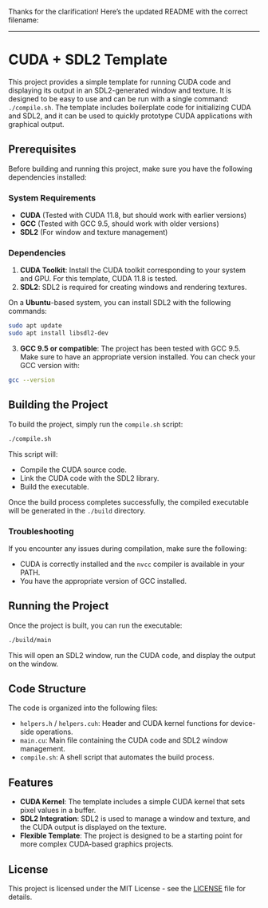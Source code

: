 Thanks for the clarification! Here’s the updated README with the correct filename:

---

# CUDA + SDL2 Template

This project provides a simple template for running CUDA code and displaying its output in an SDL2-generated window and texture. It is designed to be easy to use and can be run with a single command: `./compile.sh`. The template includes boilerplate code for initializing CUDA and SDL2, and it can be used to quickly prototype CUDA applications with graphical output.

## Prerequisites

Before building and running this project, make sure you have the following dependencies installed:

### System Requirements
- **CUDA** (Tested with CUDA 11.8, but should work with earlier versions)
- **GCC** (Tested with GCC 9.5, should work with older versions)
- **SDL2** (For window and texture management)

### Dependencies
1. **CUDA Toolkit**: Install the CUDA toolkit corresponding to your system and GPU. For this template, CUDA 11.8 is tested.
2. **SDL2**: SDL2 is required for creating windows and rendering textures.

On a **Ubuntu**-based system, you can install SDL2 with the following commands:
```bash
sudo apt update
sudo apt install libsdl2-dev
```

3. **GCC 9.5 or compatible**: The project has been tested with GCC 9.5. Make sure to have an appropriate version installed. You can check your GCC version with:
```bash
gcc --version
```

## Building the Project

To build the project, simply run the `compile.sh` script:

```bash
./compile.sh
```

This script will:
- Compile the CUDA source code.
- Link the CUDA code with the SDL2 library.
- Build the executable.

Once the build process completes successfully, the compiled executable will be generated in the `./build` directory.

### Troubleshooting

If you encounter any issues during compilation, make sure the following:
- CUDA is correctly installed and the `nvcc` compiler is available in your PATH.
- You have the appropriate version of GCC installed.

## Running the Project

Once the project is built, you can run the executable:

```bash
./build/main
```

This will open an SDL2 window, run the CUDA code, and display the output on the window.

## Code Structure

The code is organized into the following files:

- `helpers.h` / `helpers.cuh`: Header and CUDA kernel functions for device-side operations.
- `main.cu`: Main file containing the CUDA code and SDL2 window management.
- `compile.sh`: A shell script that automates the build process.

## Features

- **CUDA Kernel**: The template includes a simple CUDA kernel that sets pixel values in a buffer.
- **SDL2 Integration**: SDL2 is used to manage a window and texture, and the CUDA output is displayed on the texture.
- **Flexible Template**: The project is designed to be a starting point for more complex CUDA-based graphics projects.

## License

This project is licensed under the MIT License - see the [LICENSE](LICENSE) file for details.
